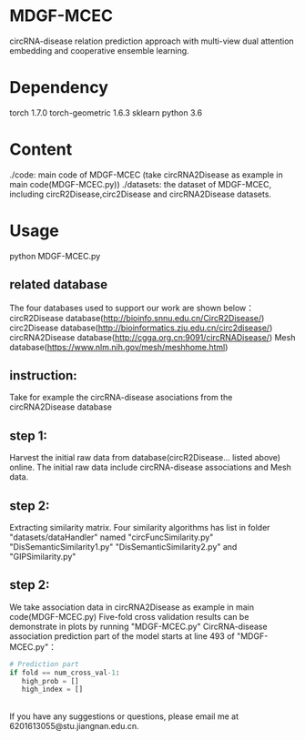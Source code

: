 # MDGF-MCEC
circRNA-disease relation prediction approach with multi-view dual attention embedding and cooperative ensemble learning.

# Dependency 
torch 1.7.0
torch-geometric 1.6.3
sklearn
python 3.6

# Content 
./code: main code of MDGF-MCEC (take circRNA2Disease as example in main code(MDGF-MCEC.py))
./datasets: the dataset of MDGF-MCEC, including circR2Disease,circ2Disease and circRNA2Disease datasets.  

# Usage
python MDGF-MCEC.py

## related database
The four databases used to support our work are shown below：
circR2Disease database(http://bioinfo.snnu.edu.cn/CircR2Disease/)
circ2Disease database(http://bioinformatics.zju.edu.cn/circ2disease/)
circRNA2Disease database(http://cgga.org.cn:9091/circRNADisease/)
Mesh database(https://www.nlm.nih.gov/mesh/meshhome.html)

## instruction:
Take for example the circRNA-disease asociations from the circRNA2Disease database

## step 1:
Harvest the initial raw data from database(circR2Disease... listed above) online.
The initial raw data include circRNA-disease associations and Mesh data.

## step 2:
Extracting similarity matrix.
Four similarity algorithms has list in folder "datasets/dataHandler" named "circFuncSimilarity.py" "DisSemanticSimilarity1.py" "DisSemanticSimilarity2.py" and "GIPSimilarity.py"

## step 2:
We take association data in circRNA2Disease as example in main code(MDGF-MCEC.py)
Five-fold cross validation results can be demonstrate in plots by running "MDGF-MCEC.py" 
CircRNA-disease association prediction part of the model starts at line 493 of "MDGF-MCEC.py"：
 ```Python
# Prediction part
if fold == num_cross_val-1:
    high_prob = []
    high_index = []
 ```  

<br/>
 If you have any suggestions or questions, please email me at 6201613055@stu.jiangnan.edu.cn.

